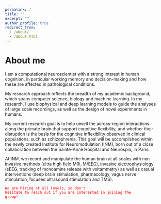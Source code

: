 ```yaml
---
permalink: /
title: ""
excerpt: ""
author_profile: true
redirect_from: 
  - /about/
  - /about.html
---
```


About me
======
I am a computational neuroscientist with a strong interest in human cognition, in particular working memory and decision-making and how these are affected in pathological conditions.  

My research approach reflects the breadth of my academic background, which spans computer science, biology and machine learning. In my research, I use biophysical and deep learning models to guide the analyses of large scale recordings, as well as the design of novel experiments in humans.  

My current research goal is to help unveil the across-region interactions along the primate brain that support cognitive flexibility, and whether their disruption is the basis for the cognitive inflexibility observed in clinical populations, such as schizophrenia. This goal will be accomplished within the newly created Institute for Neuromodulation (INM), born out of a close collaboration between the Sainte-Anne Hospital and Neurospin, in Paris.

At INM, we record and manipulate the human brain at all scales with non invasive methods (ultra high field MRI, M/EEG), invasive electrophysiology (sEEG, tracking of monoamine release with voltammetry) as well as casual interventions (deep brain stimulation, pharmacology, vagus nerve stimulation, focused ultrasound stimulation and TMS).


<code style="color : red">We are hiring at all levels, so don't hesitate to reach out if you are interested in joining the group!</code>


